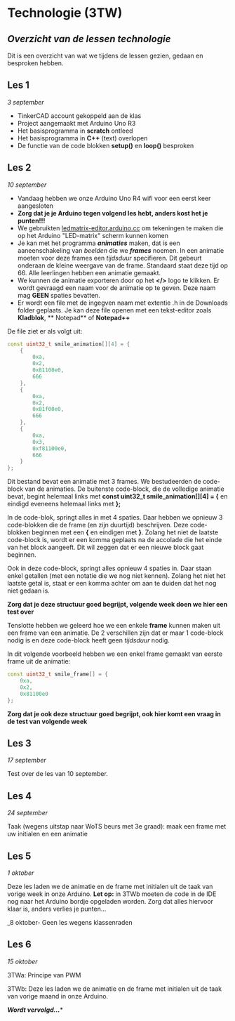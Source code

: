 # Technologie (3TW)
## _Overzicht van de lessen technologie_

Dit is een overzicht van wat we tijdens de lessen gezien, gedaan en besproken hebben. 

## Les 1 
_3 september_

- TinkerCAD account gekoppeld aan de klas
- Project aangemaakt met Arduino Uno R3
- Het basisprogramma in **scratch** ontleed
- Het basisprogramma in **C++** (text) overlopen
- De functie van de code blokken **setup()** en **loop()** besproken

## Les 2 
_10 september_

- Vandaag hebben we onze Arduino Uno R4 wifi voor een eerst keer aangesloten
- **Zorg dat je je Arduino tegen volgend les hebt, anders kost het je punten!!!**
- We gebruikten [ledmatrix-editor.arduino.cc](https://https://ledmatrix-editor.arduino.cc/) om tekeningen te maken die op het Arduino "LED-matrix" scherm kunnen komen
- Je kan met het programma **_animaties_** maken, dat is een aaneenschakeling van _beelden_ die we **_frames_** noemen. In een animatie moeten voor deze frames een _tijdsduur_ specifieren. Dit gebeurt onderaan de kleine weergave van de frame. Standaard staat deze tijd op 66. Alle leerlingen hebben een animatie gemaakt.
- We kunnen de animatie exporteren door op het **</>** logo te klikken. Er wordt gevraagd een naam voor de animatie op te geven. Deze naam mag **GEEN** spaties bevatten.
- Er wordt een file met de ingegven naam met extentie .h in de Downloads folder geplaats. Je kan deze file openen met een tekst-editor zoals **Kladblok**, ** Notepad** of **Notepad++**

De file ziet er als volgt uit:
```C++
const uint32_t smile_animation[][4] = {
	{
		0xa,
		0x2,
		0x81100e0,
		666
	},
	{
		0xa,
		0x2,
		0x81f00e0,
		666
	},
	{
		0xa,
		0x3,
		0xf81100e0,
		666
	}
};
```
Dit bestand bevat een animatie met 3 frames. We bestudeerden de code-block van de animaties. De buitenste code-block, die de volledige animatie bevat, begint helemaal links met **const uint32_t smile_animation[][4] = {** en eindigd eveneens helemaal links met **};** 

In de code-blok, springt alles in met 4 spaties. Daar hebben we opnieuw 3 code-blokken die de frame (en zijn duurtijd) beschrijven. Deze code-blokken beginnen met een **{** en eindigen met **}**. Zolang het niet de laatste code-block is, wordt er een komma geplaats na de accolade die het einde van het block aangeeft. Dit wil zeggen dat er een nieuwe block gaat beginnen.

Ook in deze code-block, springt alles opnieuw 4 spaties in. Daar staan enkel getallen (met een notatie die we nog niet kennen). Zolang het niet het laatste getal is, staat er een komma achter om aan te duiden dat het nog niet gedaan is.

**Zorg dat je deze structuur goed begrijpt, volgende week doen we hier een test over**

Tenslotte hebben we geleerd hoe we een enkele **frame** kunnen maken uit een frame van een animatie. De 2 verschillen zijn dat er maar 1 code-block nodig is en deze code-block heeft geen _tijdsduur_ nodig.

In dit volgende voorbeeld hebben we een enkel frame gemaakt van eerste frame uit de animatie:

```C++
const uint32_t smile_frame[] = {
	0xa,
	0x2,
	0x81100e0
};
```

**Zorg dat je ook deze structuur goed begrijpt, ook hier komt een vraag in de test van volgende week**

## Les 3 
_17 september_

Test over de les van 10 september. 

## Les 4
_24 september_

Taak (wegens uitstap naar WoTS beurs met 3e graad): maak een frame met uw initialen en een animatie 

## Les 5
_1 oktober_

Deze les laden we de animatie en de frame met initialen uit de taak van vorige week in onze Arduino.
**Let op:** in 3TWb moeten de code in de IDE nog naar het Arduino bordje opgeladen worden. Zorg dat alles hiervoor klaar is, anders verlies je punten... 

_8 oktober-
Geen les wegens klassenraden

## Les 6 
_15 oktober_

3TWa: Principe van PWM

3TWb: Deze les laden we de animatie en de frame met initialen uit de taak van vorige maand in onze Arduino.

**_Wordt vervolgd..._***
